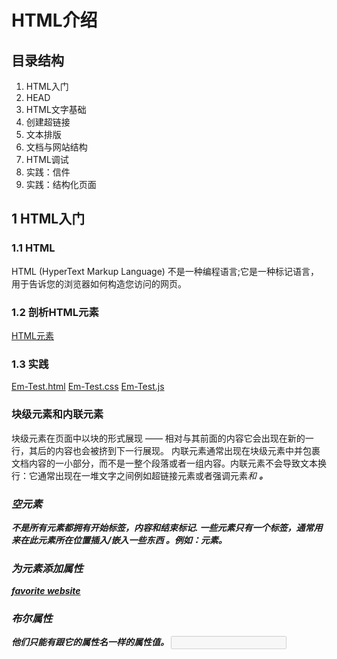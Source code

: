 # HTML介绍

## 目录结构

1. HTML入门
2. HEAD
3. HTML文字基础
4. 创建超链接
5. 文本排版
6. 文档与网站结构
7. HTML调试
8. 实践：信件
9. 实践：结构化页面

## 1 HTML入门

### 1.1 HTML

HTML (HyperText Markup Language) 不是一种编程语言;它是一种标记语言，用于告诉您的浏览器如何构造您访问的网页。

### 1.2 剖析HTML元素

[HTML元素](HTML_ELEMENT.png)

### 1.3 实践

[Em-Test.html](Em-Test.html)
[Em-Test.css](styles/Em-Test.css)
[Em-Test.js](js/Em-Test.js)

### 块级元素和内联元素

块级元素在页面中以块的形式展现 —— 相对与其前面的内容它会出现在新的一行，其后的内容也会被挤到下一行展现。
内联元素通常出现在块级元素中并包裹文档内容的一小部分，而不是一整个段落或者一组内容。内联元素不会导致文本换行：它通常出现在一堆文字之间例如超链接元素<a>或者强调元素<em>和 <strong>。

### 空元素

不是所有元素都拥有开始标签，内容和结束标记. 一些元素只有一个标签，通常用来在此元素所在位置插入/嵌入一些东西 。例如：元素<img>。

### 为元素添加属性

<a href="https://www.mozilla.org/" title="The Mozilla homepage">favorite website</a>

### 布尔属性

他们只能有跟它的属性名一样的属性值。
<input type="text" disabled> 
